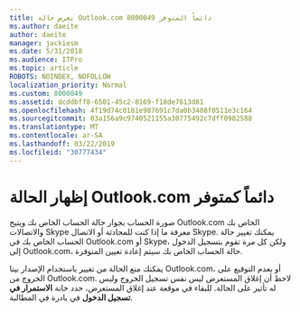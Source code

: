 ```yaml
---
title: يعرض حالة Outlook.com 8000049 دائماً المتوفر
ms.author: daeite
author: daeite
manager: jackiesm
ms.date: 5/31/2018
ms.audience: ITPro
ms.topic: article
ROBOTS: NOINDEX, NOFOLLOW
localization_priority: Normal
ms.custom: 8000049
ms.assetid: dcddbff8-6501-45c2-8169-f18de7613d81
ms.openlocfilehash: 4f19d74c0181e987691c7da0b3408f0511e3c164
ms.sourcegitcommit: 03a156a9c9740521155a30775492c7dff0982588
ms.translationtype: MT
ms.contentlocale: ar-SA
ms.lasthandoff: 03/22/2019
ms.locfileid: "30777434"
---
```

# <a name="my-outlookcom-status-always-shows-as-available"></a>إظهار الحالة Outlook.com دائماً كمتوفر

صورة الحساب بجوار حالة الحساب الخاص بك ويتيح Outlook.com الخاص بك والاتصالات Skype معرفة ما إذا كنت للمحادثة أو الاتصال Skype. يمكنك تغيير حالة الحساب الخاص بك في Outlook.com أو Skype، ولكن كل مرة تقوم بتسجيل الدخول إلى Outlook.com، حالة الحساب الخاص بك سيتم إعادة تعيين المتوفرة.
  
يمكنك منع الحالة من تغيير باستخدام الإصدار بيتا Outlook.com، أو بعدم التوقيع على الخروج من Outlook.com. لاحظ أن إغلاق المستعرض ليس نفس تسجيل الخروج وليس له تأثير على الحالة. للبقاء في موقعة عند إغلاق المستعرض، حدد خانة **الاستمرار في تسجيل الدخول** في بادرة في المطالبة. 
  

